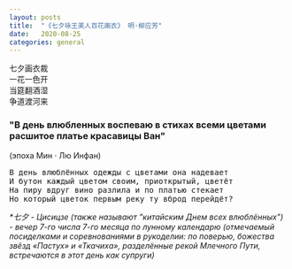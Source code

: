 ```yaml
---
layout: posts
title:  "《七夕咏王美人百花画衣》 明·柳应芳"
date:   2020-08-25
categories: general
---
```


<pre>
七夕画衣裁
一花一色开
当筵翻酒湿
争道渡河来
</pre>

### "В день влюбленных воспеваю в стихах всеми цветами расшитое платье красавицы Ван"
(эпоха Мин · Лю Инфан)

<pre>
В день влюблённых одежды с цветами она надевает
И бутон каждый цветом своим, приоткрытый, цветёт
На пиру вдруг вино разлила и по платью стекает
Но который цветок первым реку ту вброд перейдёт?
</pre>

*\*七夕 - Цисицзе (также называют "китайским Днем всех влюблённых") - вечер 7-го числа 7-го месяца по лунному календарю (отмечаемый посиделками и соревнованиями в рукоделии: по поверью, божества звёзд «Пастух» и «Ткачиха», разделённые рекой Млечного Пути, встречаются в этот день как супруги)*
